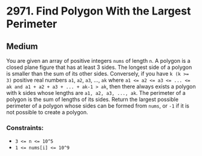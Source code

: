 # 2971. Find Polygon With the Largest Perimeter

## Medium

You are given an array of positive integers `nums` of length `n`. A polygon is a closed plane figure that has at least 3
sides. The longest side of a polygon is smaller than the sum of its other sides. Conversely, if you have `k (k >= 3)`
positive real numbers `a1`, `a2`, `a3`, ..., `ak`
where `a1 <= a2 <= a3 <= ... <= ak and a1 + a2 + a3 + ... + ak-1 > ak`, then there always exists a polygon with k sides
whose lengths are `a1, a2, a3, ..., ak`. The perimeter of a polygon is the sum of lengths of its sides. Return the
largest possible perimeter of a polygon whose sides can be formed from `nums`, or `-1` if it is not possible to create a
polygon.

### Constraints:

- `3 <= n <= 10^5`
- `1 <= nums[i] <= 10^9`
